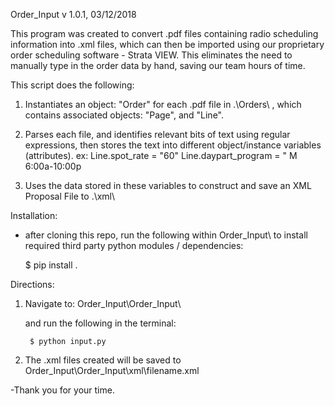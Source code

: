 Order_Input
v 1.0.1, 03/12/2018

This program was created to convert .pdf files containing radio scheduling information into .xml files, which can then be imported using our proprietary order scheduling software - Strata VIEW.
This eliminates the need to manually type in the order data by hand, saving our team hours of time. 


This script does the following:
1. Instantiates an object: "Order"  for each .pdf file in .\\Orders\\ , which contains associated objects: "Page", and "Line".

2. Parses each file, and identifies relevant bits of text using regular expressions, then stores the text into different object/instance variables (attributes).
	ex:
		Line.spot_rate = "60"
		Line.daypart_program = " M 6:00a-10:00p

3. Uses the data stored in these variables to construct and save an XML Proposal File to .\\xml\\ 


Installation:
- after cloning this repo, run the following within Order_Input\\ to install required third party python modules / dependencies:

	$ pip install .

Directions:
1. Navigate to:
	Order_Input\\Order_Input\\
	
	and run the following in the terminal:

		$ python input.py
2. The .xml files created will be saved to Order_Input\\Order_Input\\xml\\filename.xml

-Thank you for your time. 




 

